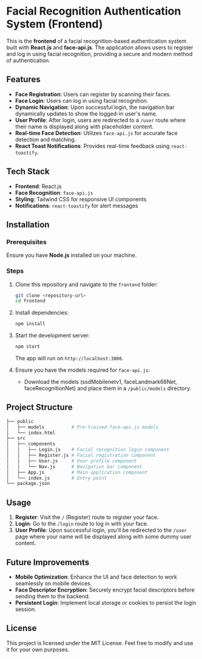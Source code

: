# Facial Recognition Authentication System (Frontend)

This is the **frontend** of a facial recognition-based authentication system built with **React.js** and **face-api.js**. The application allows users to register and log in using facial recognition, providing a secure and modern method of authentication.

## Features

- **Face Registration**: Users can register by scanning their faces.
- **Face Login**: Users can log in using facial recognition.
- **Dynamic Navigation**: Upon successful login, the navigation bar dynamically updates to show the logged-in user's name.
- **User Profile**: After login, users are redirected to a `/user` route where their name is displayed along with placeholder content.
- **Real-time Face Detection**: Utilizes `face-api.js` for accurate face detection and matching.
- **React Toast Notifications**: Provides real-time feedback using `react-toastify`.

## Tech Stack

- **Frontend**: React.js
- **Face Recognition**: `face-api.js`
- **Styling**: Tailwind CSS for responsive UI components
- **Notifications**: `react-toastify` for alert messages

## Installation

### Prerequisites

Ensure you have **Node.js** installed on your machine.

### Steps

1. Clone this repository and navigate to the `frontend` folder:
   ```bash
   git clone <repository-url>
   cd frontend
   ```

2. Install dependencies:
   ```bash
   npm install
   ```

3. Start the development server:
   ```bash
   npm start
   ```

   The app will run on `http://localhost:3000`.

4. Ensure you have the models required for `face-api.js`:
   - Download the models (ssdMobilenetv1, faceLandmark68Net, faceRecognitionNet) and place them in a `/public/models` directory.

## Project Structure

```bash
├── public
│   ├── models          # Pre-trained face-api.js models
│   └── index.html
├── src
│   ├── components
│   │   ├── Login.js    # Facial recognition login component
│   │   ├── Register.js # Facial registration component
│   │   ├── User.js     # User profile component
│   │   └── Nav.js      # Navigation bar component
│   ├── App.js          # Main application component
│   └── index.js        # Entry point
└── package.json
```

## Usage

1. **Register**: Visit the `/` (Register) route to register your face.
2. **Login**: Go to the `/login` route to log in with your face.
3. **User Profile**: Upon successful login, you'll be redirected to the `/user` page where your name will be displayed along with some dummy user content.

## Future Improvements

- **Mobile Optimization**: Enhance the UI and face detection to work seamlessly on mobile devices.
- **Face Descriptor Encryption**: Securely encrypt facial descriptors before sending them to the backend.
- **Persistent Login**: Implement local storage or cookies to persist the login session.

## License

This project is licensed under the MIT License. Feel free to modify and use it for your own purposes.
